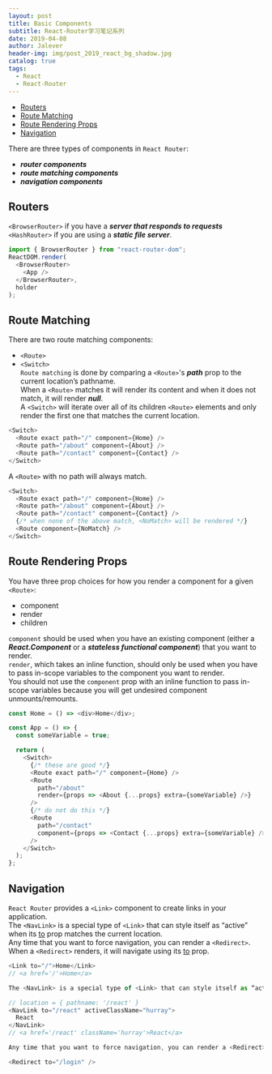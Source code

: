 ```yaml
---
layout: post
title: Basic Components
subtitle: React-Router学习笔记系列
date: 2019-04-08
author: Jalever
header-img: img/post_2019_react_bg_shadow.jpg
catalog: true
tags:
  - React
  - React-Router
---
```


- [Routers](#routers)
- [Route Matching](#route-matching)
- [Route Rendering Props](#route-rendering-props)
- [Navigation](#navigation)

There are three types of components in `React Router`:

- **_router components_**
- **_route matching components_**
- **_navigation components_**

## Routers
`<BrowserRouter>` if you have a ***server that responds to requests*** <br>
`<HashRouter>` if you are using a ***static file server***.
```javascript
import { BrowserRouter } from "react-router-dom";
ReactDOM.render(
  <BrowserRouter>
    <App />
  </BrowserRouter>,
  holder
);

```

## Route Matching
There are two route matching components:
- `<Route>` <br>
- `<Switch>`<br>
`Route matching` is done by comparing a `<Route>`'s ***path*** prop to the current location’s pathname. <br>
When a `<Route>` matches it will render its content and when it does not match, it will render ***null***. <br>
A `<Switch>` will iterate over all of its children `<Route>` elements and only render the first one that matches the current location.
```javascript
<Switch>
  <Route exact path="/" component={Home} />
  <Route path="/about" component={About} />
  <Route path="/contact" component={Contact} />
</Switch>

```
A `<Route>` with no path will always match.<br>
```javascript
<Switch>
  <Route exact path="/" component={Home} />
  <Route path="/about" component={About} />
  <Route path="/contact" component={Contact} />
  {/* when none of the above match, <NoMatch> will be rendered */}
  <Route component={NoMatch} />
</Switch>

```
## Route Rendering Props
You have three prop choices for how you render a component for a given `<Route>`: 
- component
- render
- children

`component` should be used when you have an existing component (either a ***React.Component*** or a ***stateless functional component***) that you want to render.<br>
`render`, which takes an inline function, should only be used when you have to pass in-scope variables to the component you want to render. <br>
You should not use the `component` prop with an inline function to pass in-scope variables because you will get undesired component unmounts/remounts.
```javascript
const Home = () => <div>Home</div>;

const App = () => {
  const someVariable = true;

  return (
    <Switch>
      {/* these are good */}
      <Route exact path="/" component={Home} />
      <Route
        path="/about"
        render={props => <About {...props} extra={someVariable} />}
      />
      {/* do not do this */}
      <Route
        path="/contact"
        component={props => <Contact {...props} extra={someVariable} />}
      />
    </Switch>
  );
};

```

## Navigation
`React Router` provides a `<Link>` component to create links in your application.<br>
The `<NavLink>` is a special type of `<Link>` that can style itself as “active” when its <ins>to</ins> prop matches the current location.<br>
Any time that you want to force navigation, you can render a `<Redirect>`. When a `<Redirect>` renders, it will navigate using its <ins>to</ins> prop.

```javascript
<Link to="/">Home</Link>
// <a href='/'>Home</a>

The <NavLink> is a special type of <Link> that can style itself as “active” when its to prop matches the current location.

// location = { pathname: '/react' }
<NavLink to="/react" activeClassName="hurray">
  React
</NavLink>
// <a href='/react' className='hurray'>React</a>

Any time that you want to force navigation, you can render a <Redirect>. When a <Redirect> renders, it will navigate using its to prop.

<Redirect to="/login" />

```
